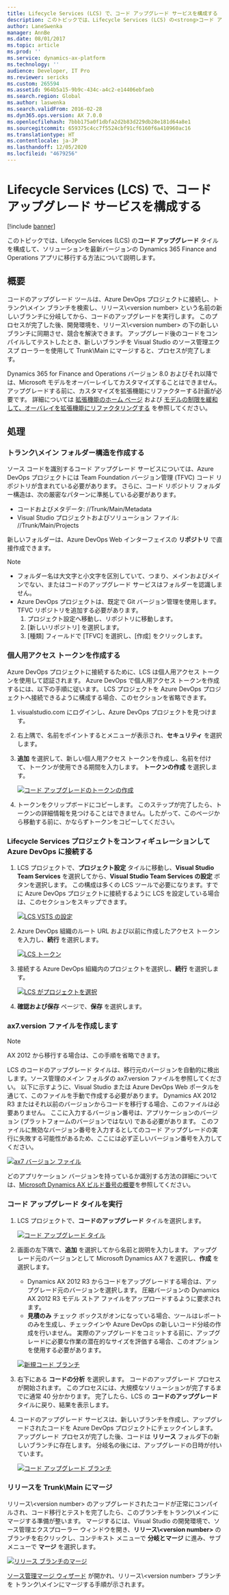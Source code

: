 ```yaml
---
title: Lifecycle Services (LCS) で、コード アップグレード サービスを構成する
description: このトピックでは、Lifecycle Services (LCS) の<strong>コード アップグレード</strong> タイルを構成して、ソリューションを最新バージョンの Finance and Operations アプリに移行する方法について説明します。
author: LaneSwenka
manager: AnnBe
ms.date: 08/01/2017
ms.topic: article
ms.prod: ''
ms.service: dynamics-ax-platform
ms.technology: ''
audience: Developer, IT Pro
ms.reviewer: sericks
ms.custom: 265594
ms.assetid: 964b5a15-9b9c-434c-a4c2-e14406ebfaeb
ms.search.region: Global
ms.author: laswenka
ms.search.validFrom: 2016-02-28
ms.dyn365.ops.version: AX 7.0.0
ms.openlocfilehash: 7bbb175a0f1dbfa2d2b83d229db28e181d64a8e1
ms.sourcegitcommit: 659375c4cc7f5524cbf91cf6160f6a410960ac16
ms.translationtype: HT
ms.contentlocale: ja-JP
ms.lasthandoff: 12/05/2020
ms.locfileid: "4679256"
---
```

# <a name="configure-the-code-upgrade-service-in-lifecycle-services-lcs"></a>Lifecycle Services (LCS) で、コード アップグレード サービスを構成する

[!include [banner](../includes/banner.md)]

このトピックでは、Lifecycle Services (LCS) の<strong>コード アップグレード</strong> タイルを構成して、ソリューションを最新バージョンの Dynamics 365 Finance and Operations アプリに移行する方法について説明します。

<a name="overview"></a>概要
--------


コードのアップグレード ツールは、Azure DevOps プロジェクトに接続し、トランク\\メイン ブランチを検索し、リリース\\\<version number\> という名前の新しいブランチに分岐してから、コードのアップグレードを実行します。 このプロセスが完了した後、開発環境を、リリース\\\<version number\> の下の新しいブランチに同期させ、競合を解決できます。 アップグレード後のコードをコンパイルしてテストしたとき、新しいブランチを Visual Studio のソース管理エクスプ ローラーを使用して Trunk\\Main にマージすると、プロセスが完了します。


Dynamics 365 for Finance and Operations バージョン 8.0 およびそれ以降では、Microsoft モデルをオーバーレイしてカスタマイズすることはできません。 アップグレードする前に、カスタマイズを拡張機能にリファクターする計画が必要です。 詳細については [拡張機能のホーム ページ](../extensibility/extensibility-home-page.md) および [モデルの制限を緩和して、オーバレイを拡張機能にリファクタリングする](../extensibility/refactoring-over-layering.md) を参照してください。

## <a name="process"></a>処理
### <a name="create-the-trunkmain-folder-structure"></a>トランク\\メイン フォルダー構造を作成する

ソース コードを識別するコード アップグレード サービスについては、Azure DevOps プロジェクトには Team Foundation バージョン管理 (TFVC) コード リポジトリが含まれている必要があります。 さらに、コード リポジトリ フォルダー構造は、次の厳密なパターンに準拠している必要があります。 

 - コードおよびメタデータ: /<DevOps project name>/Trunk/Main/Metadata
 - Visual Studio プロジェクトおよびソリューション ファイル: /<DevOps project name>/Trunk/Main/Projects
 
 新しいフォルダーは、Azure DevOps Web インターフェイスの **リポジトリ** で直接作成できます。
 
 
> [!NOTE]
> - フォルダー名は大文字と小文字を区別していて、つまり、メインおよびメインでない、またはコードのアップグレード サービスはフォルダーを認識しません。
> - Azure DevOps プロジェクトは、既定で Git バージョン管理を使用します。 TFVC リポジトリを追加する必要があります。
>     1. プロジェクト設定へ移動し、リポジトリに移動します。
>     2. [新しいリポジトリ] を選択します。
>     3. [種類] フィールドで [TFVC] を選択し、[作成] をクリックします。


### <a name="create-a-personal-access-token"></a>個人用アクセス トークンを作成する

Azure DevOps プロジェクトに接続するために、LCS は個人用アクセス トークンを使用して認証されます。 Azure DevOps で個人用アクセス トークンを作成するには、以下の手順に従います。 LCS プロジェクトを Azure DevOps プロジェクトへ接続できるように構成する場合、このセクションを省略できます。

1. visualstudio.com にログインし、Azure DevOps プロジェクトを見つけます。
2. 右上隅で、名前をポイントするとメニューが表示され、**セキュリティ** を選択します。
3. **追加** を選択して、新しい個人用アクセス トークンを作成し、名前を付けて、トークンが使用できる期間を入力します。 **トークンの作成** を選択します。 

   [![コード アップグレードのトークンの作成](./media/codeupgrademaketoken.png)](./media/codeupgrademaketoken.png)

4. トークンをクリップボードにコピーします。 このステップが完了したら、トークンの詳細情報を見つけることはできません。したがって、このページから移動する前に、かならずトークンをコピーしてください。

### <a name="configure-your-lifecycle-services-project-to-connect-to-azure-devops"></a>Lifecycle Services プロジェクトをコンフィギュレーションして Azure DevOps に接続する

1. LCS プロジェクトで、**プロジェクト設定** タイルに移動し、**Visual Studio Team Services** を選択してから、**Visual Studio Team Services の設定** ボタンを選択します。 この構成は多くの LCS ツールで必要になります。すでに Azure DevOps プロジェクトに接続するように LCS を設定している場合は、このセクションをスキップできます。 


   [![LCS VSTS の設定](./media/lcs_vsts_setup.png)](./media/lcs_vsts_setup.png)

2. Azure DevOps 組織のルート URL および以前に作成したアクセス トークンを入力し、**続行** を選択します。

   [![LCS トークン](./media/lcstoken.png)](./media/lcstoken.png)

3. 接続する Azure DevOps 組織内のプロジェクトを選択し、**続行** を選択します。 
   
   [![LCS がプロジェクトを選択](./media/lcs_selectproject.png)](./media/lcs_selectproject.png)

4. **確認および保存** ページで、**保存** を選択します。

### <a name="create-an-ax7version-file"></a>ax7.version ファイルを作成します

> [!NOTE]
> AX 2012 から移行する場合は、この手順を省略できます。

LCS のコードのアップグレード タイルは、移行元のバージョンを自動的に検出します。ソース管理のメイン フォルダの ax7.version ファイルを参照してください。 以下に示すように、Visual Studio または Azure DevOps Web ポータルを通じて、このファイルを手動で作成する必要があります。 Dynamics AX 2012 R3 またはそれ以前のバージョンからコードを移行する場合、このファイルは必要ありません。 ここに入力するバージョン番号は、アプリケーションのバージョン (プラットフォームのバージョンではない) である必要があります。 このファイルに無効なバージョン番号を入力するとしてのコード アップグレードの実行に失敗する可能性があるため、ここには必ず正しいバージョン番号を入力してください。

[![ax7 バージョン ファイル](./media/ax7_versionfile.png)](./media/ax7_versionfile.png) 

どのアプリケーション バージョンを持っているか識別する方法の詳細については、[Microsoft Dynamics AX ビルド番号の概要](https://blogs.msdn.microsoft.com/axsupport/2012/03/29/overview-of-microsoft-dynamics-ax-build-numbers/)を参照してください。

### <a name="execute-the-code-upgrade-tile"></a>コード アップグレード タイルを実行

1. LCS プロジェクトで、**コードのアップグレード** タイルを選択します。 

   [![コード アップグレード タイル](./media/codeupgradetile.png)](./media/codeupgradetile.png)

2. 画面の左下隅で、**追加** を選択してから名前と説明を入力します。 アップグレード元のバージョンとして Microsoft Dynamics AX 7 を選択し、**作成** を選択します。
   -   Dynamics AX 2012 R3 からコードをアップグレードする場合は、アップグレード元のバージョンを選択します。 圧縮バージョンの Dynamics AX 2012 R3 モデル ストア ファイルをアップロードするように要求されます。
   -   **見積のみ** チェック ボックスがオンになっている場合、ツールはレポートのみを生成し、チェックインや Azure DevOps の新しいコード分岐の作成を行いません。 実際のアップグレードをコミットする前に、アップグレードに必要な作業の潜在的なサイズを評価する場合、このオプションを使用する必要があります。

   [![新規コード ブランチ](./media/codeupgrade_new.png)](./media/codeupgrade_new.png)

3. 右下にある **コードの分析** を選択します。 コードのアップグレード プロセスが開始されます。 このプロセスには、大規模なソリューションが完了するまでに通常 40 分かかります。 完了したら、LCS の **コードのアップグレード** タイルに戻り、結果を表示します。
4. コードのアップグレード サービスは、新しいブランチを作成し、アップグレードされたコードを Azure DevOps プロジェクトにチェックインします。 アップグレード プロセスが完了した後、コードは **リリース** フォルダ下の新しいブランチに存在します。 分岐名の後には、アップグレードの日時が付いています。 

   [![コード アップグレード ブランチ](./media/codeupgradebranch-300x192.png)](./media/codeupgradebranch.png)

### <a name="merge-releases-back-into-trunkmain"></a>リリースを Trunk\\Main にマージ

リリース\\\<version number\> のアップグレードされたコードが正常にコンパイルされ、コード移行とテストを完了したら、このブランチをトランク\\メインにマージする準備が整います。 マージするには、Visual Studio の開発環境で、ソース管理エクスプローラー ウィンドウを開き、**リリース\\\<version number\>** のブランチを右クリックし、コンテキスト メニューで **分岐とマージ** に進み、サブ メニューで **マージ** を選択します。

[![リリース ブランチのマージ](./media/MergeReleasesBranch.PNG)](./media/MergeReleasesBranch.PNG)

[ソース管理マージ ウィザード](https://www.visualstudio.com/docs/tfvc/merge-folders-files#sourcecontrolwizard) が開かれ、リリース\\\<version number\> ブランチを トランク\\メインにマージする手順が示されます。

